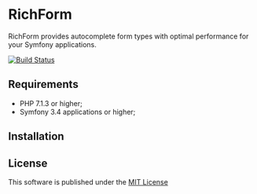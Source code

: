 RichForm
========

RichForm provides autocomplete form types with optimal performance for your Symfony applications.

[![Build Status](https://travis-ci.org/yceruto/rich-form-bundle.svg?branch=master)](https://travis-ci.org/yceruto/rich-form-bundle)

Requirements
------------

  * PHP 7.1.3 or higher;
  * Symfony 3.4 applications or higher;

Installation
------------



License
-------

This software is published under the [MIT License](LICENSE)
